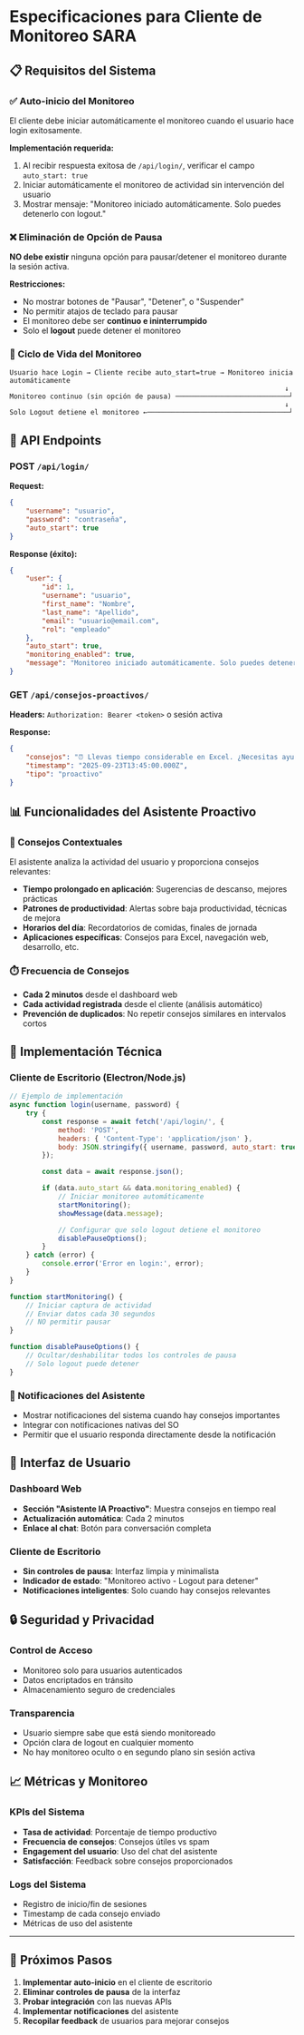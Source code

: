 # Especificaciones para Cliente de Monitoreo SARA

## 📋 Requisitos del Sistema

### ✅ Auto-inicio del Monitoreo
El cliente debe iniciar automáticamente el monitoreo cuando el usuario hace login exitosamente.

**Implementación requerida:**
1. Al recibir respuesta exitosa de `/api/login/`, verificar el campo `auto_start: true`
2. Iniciar automáticamente el monitoreo de actividad sin intervención del usuario
3. Mostrar mensaje: "Monitoreo iniciado automáticamente. Solo puedes detenerlo con logout."

### ❌ Eliminación de Opción de Pausa
**NO debe existir** ninguna opción para pausar/detener el monitoreo durante la sesión activa.

**Restricciones:**
- No mostrar botones de "Pausar", "Detener", o "Suspender"
- No permitir atajos de teclado para pausar
- El monitoreo debe ser **continuo e ininterrumpido**
- Solo el **logout** puede detener el monitoreo

### 🔄 Ciclo de Vida del Monitoreo

```
Usuario hace Login → Cliente recibe auto_start=true → Monitoreo inicia automáticamente
                                                                    ↓
Monitoreo continuo (sin opción de pausa) ────────────────────────────┘
                                                                    ↓
Solo Logout detiene el monitoreo ←───────────────────────────────────┘
```

## 🚀 API Endpoints

### POST `/api/login/`
**Request:**
```json
{
    "username": "usuario",
    "password": "contraseña",
    "auto_start": true
}
```

**Response (éxito):**
```json
{
    "user": {
        "id": 1,
        "username": "usuario",
        "first_name": "Nombre",
        "last_name": "Apellido",
        "email": "usuario@email.com",
        "rol": "empleado"
    },
    "auto_start": true,
    "monitoring_enabled": true,
    "message": "Monitoreo iniciado automáticamente. Solo puedes detenerlo con logout."
}
```

### GET `/api/consejos-proactivos/`
**Headers:** `Authorization: Bearer <token>` o sesión activa

**Response:**
```json
{
    "consejos": "⏰ Llevas tiempo considerable en Excel. ¿Necesitas ayuda con alguna fórmula específica? | 💡 Prueba la Técnica Pomodoro: 25 min trabajo + 5 min descanso",
    "timestamp": "2025-09-23T13:45:00.000Z",
    "tipo": "proactivo"
}
```

## 📊 Funcionalidades del Asistente Proactivo

### 🎯 Consejos Contextuales
El asistente analiza la actividad del usuario y proporciona consejos relevantes:

- **Tiempo prolongado en aplicación**: Sugerencias de descanso, mejores prácticas
- **Patrones de productividad**: Alertas sobre baja productividad, técnicas de mejora
- **Horarios del día**: Recordatorios de comidas, finales de jornada
- **Aplicaciones específicas**: Consejos para Excel, navegación web, desarrollo, etc.

### ⏱️ Frecuencia de Consejos
- **Cada 2 minutos** desde el dashboard web
- **Cada actividad registrada** desde el cliente (análisis automático)
- **Prevención de duplicados**: No repetir consejos similares en intervalos cortos

## 🔧 Implementación Técnica

### Cliente de Escritorio (Electron/Node.js)
```javascript
// Ejemplo de implementación
async function login(username, password) {
    try {
        const response = await fetch('/api/login/', {
            method: 'POST',
            headers: { 'Content-Type': 'application/json' },
            body: JSON.stringify({ username, password, auto_start: true })
        });

        const data = await response.json();

        if (data.auto_start && data.monitoring_enabled) {
            // Iniciar monitoreo automáticamente
            startMonitoring();
            showMessage(data.message);

            // Configurar que solo logout detiene el monitoreo
            disablePauseOptions();
        }
    } catch (error) {
        console.error('Error en login:', error);
    }
}

function startMonitoring() {
    // Iniciar captura de actividad
    // Enviar datos cada 30 segundos
    // NO permitir pausar
}

function disablePauseOptions() {
    // Ocultar/deshabilitar todos los controles de pausa
    // Solo logout puede detener
}
```

### 📱 Notificaciones del Asistente
- Mostrar notificaciones del sistema cuando hay consejos importantes
- Integrar con notificaciones nativas del SO
- Permitir que el usuario responda directamente desde la notificación

## 🎨 Interfaz de Usuario

### Dashboard Web
- **Sección "Asistente IA Proactivo"**: Muestra consejos en tiempo real
- **Actualización automática**: Cada 2 minutos
- **Enlace al chat**: Botón para conversación completa

### Cliente de Escritorio
- **Sin controles de pausa**: Interfaz limpia y minimalista
- **Indicador de estado**: "Monitoreo activo - Logout para detener"
- **Notificaciones inteligentes**: Solo cuando hay consejos relevantes

## 🔒 Seguridad y Privacidad

### Control de Acceso
- Monitoreo solo para usuarios autenticados
- Datos encriptados en tránsito
- Almacenamiento seguro de credenciales

### Transparencia
- Usuario siempre sabe que está siendo monitoreado
- Opción clara de logout en cualquier momento
- No hay monitoreo oculto o en segundo plano sin sesión activa

## 📈 Métricas y Monitoreo

### KPIs del Sistema
- **Tasa de actividad**: Porcentaje de tiempo productivo
- **Frecuencia de consejos**: Consejos útiles vs spam
- **Engagement del usuario**: Uso del chat del asistente
- **Satisfacción**: Feedback sobre consejos proporcionados

### Logs del Sistema
- Registro de inicio/fin de sesiones
- Timestamp de cada consejo enviado
- Métricas de uso del asistente

---

## 🚀 Próximos Pasos

1. **Implementar auto-inicio** en el cliente de escritorio
2. **Eliminar controles de pausa** de la interfaz
3. **Probar integración** con las nuevas APIs
4. **Implementar notificaciones** del asistente
5. **Recopilar feedback** de usuarios para mejorar consejos
